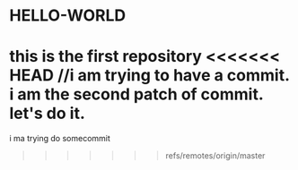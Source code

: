 # HELLO-WORLD
this is the first repository
<<<<<<< HEAD
//i am trying to have a commit.
i am the second patch of commit.
let's do it.
=======
i ma trying do somecommit
>>>>>>> refs/remotes/origin/master
